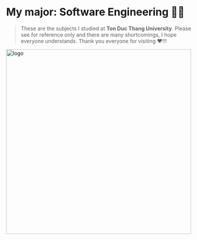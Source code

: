 # My major: Software Engineering 🧑‍💻

> These are the subjects I studied at __Ton Duc Thang University__. Please see for reference only and there are many shortcomings, I hope everyone understands. Thank you everyone for visiting ❤️!!!

<img src="https://github.com/user-attachments/assets/720d5bef-c07b-4930-9f8a-d8150431d184" alt="logo" width="500px" />
